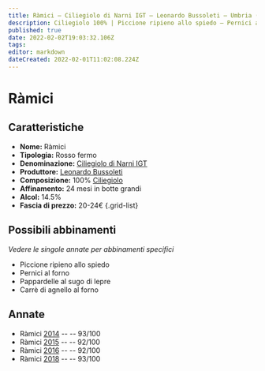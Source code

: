 ```yaml
---
title: Ràmici – Ciliegiolo di Narni IGT – Leonardo Bussoleti – Umbria (IT) – 20-24€ – 5★
description: Ciliegiolo 100% | Piccione ripieno allo spiedo – Pernici al forno – Pappardelle al sugo di lepre – Carrè di agnello al forno
published: true
date: 2022-02-02T19:03:32.106Z
tags: 
editor: markdown
dateCreated: 2022-02-01T11:02:08.224Z
---
```


# Ràmici

## Caratteristiche
- **Nome:** Ràmici
- **Tipologia:** Rosso fermo
- **Denominazione:** [Ciliegiolo di Narni IGT](/denominazioni/Italia/Umbria/IGT/Ciliegiolo-di-Narni) 
- **Produttore:** [Leonardo Bussoleti](/produttori/Italia/Umbria/Leonardo-Bussoleti) 
- **Composizione:** 100% [Ciliegiolo](/vitigni/Italia/ciliegiolo) 
- **Affinamento:** 24 mesi in botte grandi 
- **Alcol:** 14.5%
- **Fascia di prezzo:** 20-24€
{.grid-list}




## Possibili abbinamenti
*Vedere le singole annate per abbinamenti specifici*

- Piccione ripieno allo spiedo
- Pernici al forno
- Pappardelle al sugo di lepre 
- Carrè di agnello al forno


## Annate
- Ràmici [2014](vini/Italia/Umbria/Leonardo-Bussoleti/Ramici/2014) -- <span class="star-5"></span> -- 93/100
- Ràmici [2015](vini/Italia/Umbria/Leonardo-Bussoleti/Ramici/2015) -- <span class="star-5"></span> -- 92/100
- Ràmici [2016](vini/Italia/Umbria/Leonardo-Bussoleti/Ramici/2016) -- <span class="star-5"></span> -- 92/100
- Ràmici [2018](vini/Italia/Umbria/Leonardo-Bussoleti/Ramici/2018) -- <span class="star-5"></span> -- 93/100

